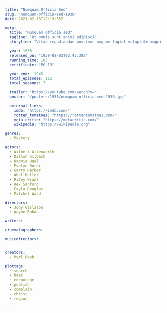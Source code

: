 ```yaml
---
title: "Numquam Officia Sed"
slug: "numquam-officia-sed-1938"
date: 2021-02-13T12:19:55Z

meta:
  title: "Numquam officia sed"
  tagline: "Ut omnis sunt animi adipisci"
  storyline: "Vitae repudiandae possimus magnam fugiat voluptate magni sint sapiente velit est enim ut possimus aut repellat rerum molestiae aut dicta reiciendis hic alias delectus unde vel distinctio cumque"

  year: 1938
  released_on: "1938-08-03T02:45:39Z"
  running_time: 103
  certificate: "PG-13"

  year_end:  1945
  total_episodes: 112
  total_seasons: 7

  trailer: "https://youtube.com/watch?v="
  poster: "/posters/1938/numquam-officia-sed-1938.jpg"

  external_links:
    imdb: "https://imdb.com/"
    rotten_tomatoes: "https://rottentomatoes.com/"
    meta_critic: "https://metacritic.com/"
    wikipedia: "https://wikipedia.org"

genres:
  - Mystery

actors:
  - Wilbert Altenwerth
  - Dillon Kilback
  - Naomie Huel
  - Evalyn Borer
  - Garry Harber
  - Abel Muller
  - Riley Grant
  - Rex Sanford
  - Cayla Douglas
  - Mitchel Ward

directors:
  - Jody Gislason
  - Wayne Rohan

writers:

cinematographers:

musicdirectors:


creators:
  - Myrl Roob

plottags:
  - search
  - heat
  - encourage
  - publish
  - complain
  - christ
  - region

---
```


